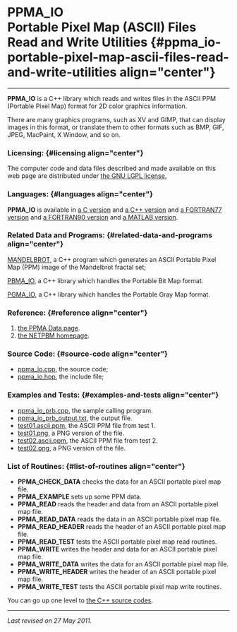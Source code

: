 PPMA\_IO\
Portable Pixel Map (ASCII) Files\
Read and Write Utilities {#ppma_io-portable-pixel-map-ascii-files-read-and-write-utilities align="center"}
=================================

------------------------------------------------------------------------

**PPMA\_IO** is a C++ library which reads and writes files in the ASCII
PPM (Portable Pixel Map) format for 2D color graphics information.

There are many graphics programs, such as XV and GIMP, that can display
images in this format, or translate them to other formats such as BMP,
GIF, JPEG, MacPaint, X Window, and so on.

### Licensing: {#licensing align="center"}

The computer code and data files described and made available on this
web page are distributed under [the GNU LGPL
license.](../../txt/gnu_lgpl.txt)

### Languages: {#languages align="center"}

**PPMA\_IO** is available in [a C
version](../../c_src/ppma_io/ppma_io.html) and [a C++
version](../../cpp_src/ppma_io/ppma_io.html) and [a FORTRAN77
version](../../f77_src/ppma_io/ppma_io.html) and [a FORTRAN90
version](../../f_src/ppma_io/ppma_io.html) and [a MATLAB
version](../../m_src/ppma_io/ppma_io.html).

### Related Data and Programs: {#related-data-and-programs align="center"}

[MANDELBROT](../../cpp_src/mandelbrot/mandelbrot.html), a C++ program
which generates an ASCII Portable Pixel Map (PPM) image of the
Mandelbrot fractal set;

[PBMA\_IO](../../cpp_src/pbma_io/pbma_io.html), a C++ library which
handles the Portable Bit Map format.

[PGMA\_IO](../../cpp_src/pgma_io/pgma_io.html), a C++ library which
handles the Portable Gray Map format.

### Reference: {#reference align="center"}

1.  [the PPMA Data page](../../data/ppma/ppma.html).
2.  [the NETPBM homepage](http://netpbm.sourceforge.net/).

### Source Code: {#source-code align="center"}

-   [ppma\_io.cpp](ppma_io.cpp), the source code;
-   [ppma\_io.hpp](ppma_io.hpp), the include file;

### Examples and Tests: {#examples-and-tests align="center"}

-   [ppma\_io\_prb.cpp](ppma_io_prb.cpp), the sample calling program.
-   [ppma\_io\_prb\_output.txt](ppma_io_prb_output.txt), the output
    file.
-   [test01.ascii.ppm](test01.ascii.ppm), the ASCII PPM file from
    test 1.
-   [test01.png](test01.png), a PNG version of the file.
-   [test02.ascii.ppm](test02.ascii.ppm), the ASCII PPM file from
    test 2.
-   [test02.png](test02.png), a PNG version of the file.

### List of Routines: {#list-of-routines align="center"}

-   **PPMA\_CHECK\_DATA** checks the data for an ASCII portable pixel
    map file.
-   **PPMA\_EXAMPLE** sets up some PPM data.
-   **PPMA\_READ** reads the header and data from an ASCII portable
    pixel map file.
-   **PPMA\_READ\_DATA** reads the data in an ASCII portable pixel map
    file.
-   **PPMA\_READ\_HEADER** reads the header of an ASCII portable pixel
    map file.
-   **PPMA\_READ\_TEST** tests the ASCII portable pixel map read
    routines.
-   **PPMA\_WRITE** writes the header and data for an ASCII portable
    pixel map file.
-   **PPMA\_WRITE\_DATA** writes the data for an ASCII portable pixel
    map file.
-   **PPMA\_WRITE\_HEADER** writes the header of an ASCII portable pixel
    map file.
-   **PPMA\_WRITE\_TEST** tests the ASCII portable pixel map write
    routines.

You can go up one level to [the C++ source codes](../cpp_src.html).

------------------------------------------------------------------------

*Last revised on 27 May 2011.*
